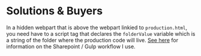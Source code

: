 # Solutions & Buyers

In a hidden webpart that is above the webpart linkied to `production.html`, you need have to a script tag that declares the  `folderValue` variable which is a string of the folder where the production code will live. [See here](https://github.com/mikeatmercer/mercer-link-development/blob/master/README.md) for information on the Sharepoint / Gulp workflow I use.
